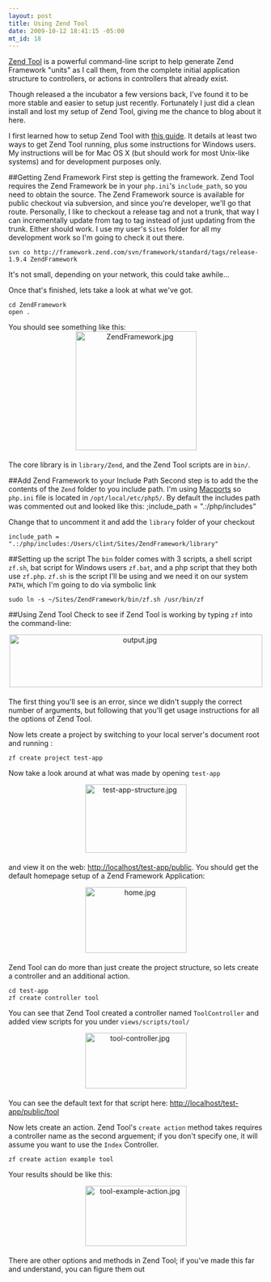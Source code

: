 ```yaml
--- 
layout: post
title: Using Zend Tool
date: 2009-10-12 18:41:15 -05:00
mt_id: 18
---
```

[Zend Tool](http://framework.zend.com/wiki/display/ZFDEV/Zend+Tool+Initiative "Zend Tool Initiative") is a powerful command-line script to help generate Zend Framework "units" as I call them, from the complete initial application structure to controllers, or actions in controllers that already exist.  

Though released a the incubator a few versions back, I've found it to be more stable and easier to setup just recently.  Fortunately I just did a clean install and lost my setup of Zend Tool, giving me the chance to blog about it here.

I first learned how to setup Zend Tool with [this guide](http://devzone.zend.com/article/3811 "Using Zend_Tool to start up your ZF Project").  It details at least two ways to get Zend Tool running, plus some instructions for Windows users.  My instructions will be for Mac OS X (but should work for most Unix-like systems) and for development purposes only.  

##Getting Zend Framework
First step is getting the framework.  Zend Tool requires the Zend Framework be in your `php.ini`'s `include_path`, so you need to obtain the source.  The Zend Framework source is available for public checkout via subversion, and since you're developer, we'll go that route.  Personally, I like to checkout a release tag and not a trunk, that way I can incrementally update from tag to tag instead of just updating from the trunk.  Either should work.  I use my user's `Sites` folder for all my development work so I'm going to check it out there.

	svn co http://framework.zend.com/svn/framework/standard/tags/release-1.9.4 ZendFramework

It's not small, depending on your network, this could take awhile...

Once that's finished, lets take a look at what we've got.

	cd ZendFramework
	open .

You should see something like this:
<img alt="ZendFramework.jpg" src="http://ctshryock.com/2009/10/13/ZendFramework.jpg" width="239" height="235" style="text-align: center; display: block; margin: 0 auto 20px;" />

The core library is in `library/Zend`, and the Zend Tool scripts are in `bin/`.  


##Add Zend Framework to your Include Path
Second step is to add the the contents of the `Zend` folder to you include path.  I'm using [Macports](http://www.macports.org/ "MacPorts") so `php.ini` file is located in  `/opt/local/etc/php5/`.  By default the includes path was commented out and looked like this:
	;include_path = ".:/php/includes"

Change that to uncomment it and add the `library` folder of your checkout

	include_path = ".:/php/includes:/Users/clint/Sites/ZendFramework/library"


##Setting up the script
The `bin` folder comes with 3 scripts, a shell script `zf.sh`, bat script for Windows users `zf.bat`, and a php script that they both use `zf.php`.  `zf.sh` is the script I'll be using and we need it on our system `PATH`, which I'm going to do via symbolic link

	sudo ln -s ~/Sites/ZendFramework/bin/zf.sh /usr/bin/zf


##Using Zend Tool
Check to see if Zend Tool is working by typing `zf` into the command-line:

<img src="http://ctshryock.com/assets_c/2009/10/output-thumb-500x104-5.jpg" width="500" height="104" alt="output.jpg"  style="text-align: center; display: block; margin: 0 auto 20px;" />

The first thing you'll see is an error, since we didn't supply the correct number of arguments, but following that you'll get usage instructions for all the options of Zend Tool.  

Now lets create a project by switching to your local server's document root and running :

	zf create project test-app

Now take a look around at what was made by opening `test-app`

<img src="http://ctshryock.com/assets_c/2009/10/test-app-structure-thumb-200x135-8.jpg" width="200" height="135" alt="test-app-structure.jpg"  style="text-align: center; display: block; margin: 0 auto 20px;" />

and view it on the web: [http://localhost/test-app/public](http://localhost/test-app/public "Test app on your local server").  You should get the default homepage setup of a Zend Framework Application:

<img src="http://ctshryock.com/assets_c/2009/10/home-thumb-200x130-11.jpg" width="200" height="130" alt="home.jpg"  style="text-align: center; display: block; margin: 0 auto 20px;" />

Zend Tool can do more than just create the project structure, so lets create a controller and an additional action.

	cd test-app
	zf create controller tool

You can see that Zend Tool created a controller named `ToolController` and added view scripts for you under `views/scripts/tool/`

<img src="http://ctshryock.com/assets_c/2009/10/tool-controller-thumb-200x110-14.jpg" width="200" height="110" alt="tool-controller.jpg"  style="text-align: center; display: block; margin: 0 auto 20px;" />

You can see the default text for that script here: [http://localhost/test-app/public/tool](http://localhost/test-app/public/tool "Tool Controller")

Now lets create an action.  Zend Tool's `create action` method takes requires a controller name as the second arguement; if you don't specify one, it will assume you want to use the `Index` Controller.  

	zf create action example tool

Your results should be like this:

<img src="http://ctshryock.com/assets_c/2009/10/tool-example-action-thumb-200x119-17.jpg" width="200" height="119" alt="tool-example-action.jpg"  style="text-align: center; display: block; margin: 0 auto 20px;" />

There are other options and methods in Zend Tool; if you've made this far and understand, you can figure them out 

